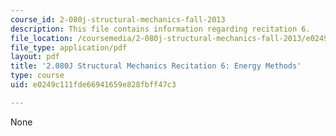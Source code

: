 ```yaml
---
course_id: 2-080j-structural-mechanics-fall-2013
description: This file contains information regarding recitation 6.
file_location: /coursemedia/2-080j-structural-mechanics-fall-2013/e0249c111fde66941659e828fbff47c3_MIT2_080JF13_Recitation6.pdf
file_type: application/pdf
layout: pdf
title: '2.080J Structural Mechanics Recitation 6: Energy Methods'
type: course
uid: e0249c111fde66941659e828fbff47c3

---
```

None